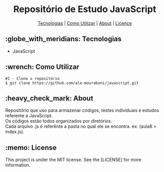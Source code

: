 <h1 align="center">Repositório de Estudo JavaScript</h1>

<p align="center">
  <a href="#technology">Tecnologias</a> | 
  <a href="#c-utilizar">Como Utilizar</a> |
  <a href="#about">About</a> |
  <a href="#license">Licence</a> 
</p>

<h2 id="technology">:globe_with_meridians: Tecnologias</h2>
<ul>
  <li>JavaScript</li>
</ul>

<h2 id="c-utilizar">:wrench: Como Utilizar</h2>

```
#1 - Clone o repositório
$ git clone https://github.com/ale-mouraboni/javascript.git
```

<h2 id="about">:heavy_check_mark: About</h2>
<p>Repositório que uso para armazenar códigos, testes individuais e estudos referente a JavaScript.
</br>
Os códigos estão todos organizados por diretórios.
</br>
Cada arquivo .js é referênte a pasta no qual ele se encontra. ex: (aula8 > index.js).
</p>

<h2 id="license">:memo: License</h2>
<p>This project is under the MIT license. See the [LICENSE] for more information.
</p>
